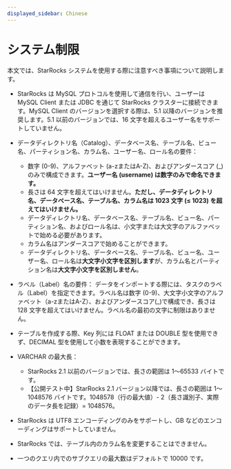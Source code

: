 ```yaml
---
displayed_sidebar: Chinese
---
```


# システム制限

本文では、StarRocks システムを使用する際に注意すべき事項について説明します。

- StarRocks は MySQL プロトコルを使用して通信を行い、ユーザーは MySQL Client または JDBC を通じて StarRocks クラスターに接続できます。MySQL Client のバージョンを選択する際は、5.1 以降のバージョンを推奨します。5.1 以前のバージョンでは、16 文字を超えるユーザー名をサポートしていません。

- データディレクトリ名（Catalog）、データベース名、テーブル名、ビュー名、パーティション名、カラム名、ユーザー名、ロール名の要件：
  - 数字 (0-9)、アルファベット (a-zまたはA-Z)、およびアンダースコア (\_) のみで構成できます。**ユーザー名 (username) は数字のみで命名できます。**
  - 長さは 64 文字を超えてはいけません。**ただし、データディレクトリ名、データベース名、テーブル名、カラム名は 1023 文字 (≤ 1023) を超えてはいけません。**
  - データディレクトリ名、データベース名、テーブル名、ビュー名、パーティション名、およびロール名は、小文字または大文字のアルファベットで始める必要があります。
  - カラム名はアンダースコアで始めることができます。
  - データディレクトリ名、データベース名、テーブル名、ビュー名、ユーザー名、ロール名は**大文字小文字を区別します**が、カラム名とパーティション名は**大文字小文字を区別しません**。
  
- ラベル（Label）名の要件：
  データをインポートする際には、タスクのラベル（Label）を指定できます。ラベル名は数字 (0-9)、大文字小文字のアルファベット（a-zまたはA-Z）、およびアンダースコア(\_)で構成でき、長さは 128 文字を超えてはいけません。ラベル名の最初の文字に制限はありません。
- テーブルを作成する際、Key 列には FLOAT または DOUBLE 型を使用できず、DECIMAL 型を使用して小数を表現することができます。
- VARCHAR の最大長：
  - StarRocks 2.1 以前のバージョンでは、長さの範囲は 1〜65533 バイトです。
  - 【公開テスト中】StarRocks 2.1 バージョン以降では、長さの範囲は 1〜1048576 バイトです。1048578（行の最大値）- 2（長さ識別子、実際のデータ長を記録）= 1048576。
- StarRocks は UTF8 エンコーディングのみをサポートし、GB などのエンコーディングはサポートしていません。
- StarRocks では、テーブル内のカラム名を変更することはできません。
- 一つのクエリ内でのサブクエリの最大数はデフォルトで 10000 です。
